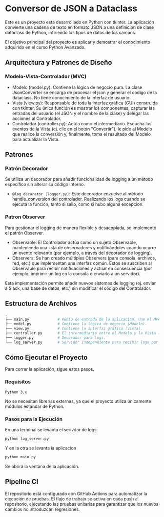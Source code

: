 # Conversor de JSON a Dataclass

Este es un proyecto esta desarrollado en Python con tkinter. La aplicación convierte una cadena de texto en formato JSON a una definición de clase dataclass de Python, infiriendo los tipos de datos de los campos.

El objetivo principal del proyecto es aplicar y demostrar el conocimiento adquirido en el curso Python Avanzado.

## Arquitectura y Patrones de Diseño

### Modelo-Vista-Controlador (MVC)

- Modelo (model.py): Contiene la lógica de negocio pura. La clase JsonConverter se encarga de procesar el json y generar el código de la dataclass. No tiene conocimiento de la interfaz de usuario.
- Vista (view.py): Responsable de toda la interfaz gráfica (GUI) construida con tkinter. Su única función es mostrar los componentes, capturar las entradas del usuario (el JSON y el nombre de la clase) y delegar las acciones al Controlador.
- Controlador (controller.py): Actúa como el intermediario. Escucha los eventos de la Vista (ej. clic en el botón "Convertir"), le pide al Modelo que realice la conversión y, finalmente, toma el resultado del Modelo para actualizar la Vista.

## Patrones

### Patrón Decorador

Se utiliza un decorador para añadir funcionalidad de logging a un método específico sin alterar su código interno.

- `@log_decorator (logger.py)`: Este decorador envuelve al método handle_conversion del controlador. Realizando los logs cuando se ejecuta la funcion, tanto si salio, como si hubo alguna excepcion.

### Patron Observer

Para gestionar el logging de manera flexible y desacoplada, se implementó el patrón Observer.

- Observable: El Controlador actúa como un sujeto Observable, manteniendo una lista de observadores y notificándoles cuando ocurre un evento relevante (por ejemplo, a través del decorador de logging).
- Observers: Se han creado múltiples Observers (para consola, archivos, red, etc.) que implementan una interfaz común. Estos se suscriben al Observable para recibir notificaciones y actuar en consecuencia (por ejemplo, imprimir un log en la consola o enviarlo a un servidor).

Esta implementación permite añadir nuevos sistemas de logging (ej. enviar a Slack, una base de datos, etc.) sin modificar el código del Controlador.

## Estructura de Archivos

```bash
.
├── main.py             # Punto de entrada de la aplicación. Une el MVC.
├── model.py            # Contiene la lógica de negocio (Modelo).
├── view.py             # Contiene la interfaz gráfica (Vista).
├── controller.py       # El intermediario entre el Modelo y la Vista (Controlador).
├── logger.py           # Decorador para logs.
└── log_server.py       # Servidor independiente para recibir logs por la red.
```

## Cómo Ejecutar el Proyecto

Para correr la aplicación, sigue estos pasos.

### Requisitos

`Python 3.x`

No se necesitan librerías externas, ya que el proyecto utiliza únicamente módulos estándar de Python.

### Pasos para la Ejecución

En una terminal se levanta el serivdor de logs:
```bash
python log_server.py
```

Y en la otra se levanta la aplicacion

```bash
python main.py
```

Se abrirá la ventana de la aplicación.


## Pipeline CI

El repositorio está configurado con GitHub Actions para automatizar la ejecución de pruebas. El flujo de trabajo se activa en cada push al repositorio, ejecutando las pruebas unitarias para garantizar que los nuevos cambios no introduzcan regresiones.
